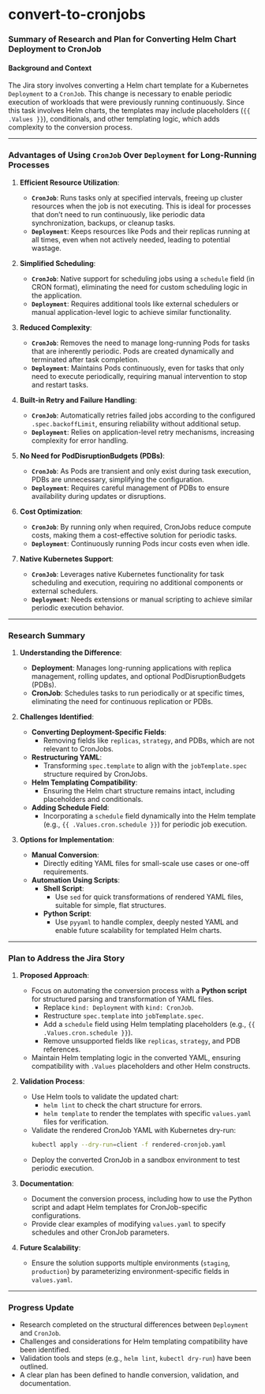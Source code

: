 # convert-to-cronjobs

### **Summary of Research and Plan for Converting Helm Chart Deployment to CronJob**

#### **Background and Context**
The Jira story involves converting a Helm chart template for a Kubernetes `Deployment` to a `CronJob`. This change is necessary to enable periodic execution of workloads that were previously running continuously. Since this task involves Helm charts, the templates may include placeholders (`{{ .Values }}`), conditionals, and other templating logic, which adds complexity to the conversion process.

---

### **Advantages of Using `CronJob` Over `Deployment` for Long-Running Processes**

1. **Efficient Resource Utilization**:
   - **`CronJob`**: Runs tasks only at specified intervals, freeing up cluster resources when the job is not executing. This is ideal for processes that don’t need to run continuously, like periodic data synchronization, backups, or cleanup tasks.
   - **`Deployment`**: Keeps resources like Pods and their replicas running at all times, even when not actively needed, leading to potential wastage.

2. **Simplified Scheduling**:
   - **`CronJob`**: Native support for scheduling jobs using a `schedule` field (in CRON format), eliminating the need for custom scheduling logic in the application.
   - **`Deployment`**: Requires additional tools like external schedulers or manual application-level logic to achieve similar functionality.

3. **Reduced Complexity**:
   - **`CronJob`**: Removes the need to manage long-running Pods for tasks that are inherently periodic. Pods are created dynamically and terminated after task completion.
   - **`Deployment`**: Maintains Pods continuously, even for tasks that only need to execute periodically, requiring manual intervention to stop and restart tasks.

4. **Built-in Retry and Failure Handling**:
   - **`CronJob`**: Automatically retries failed jobs according to the configured `.spec.backoffLimit`, ensuring reliability without additional setup.
   - **`Deployment`**: Relies on application-level retry mechanisms, increasing complexity for error handling.

5. **No Need for PodDisruptionBudgets (PDBs)**:
   - **`CronJob`**: As Pods are transient and only exist during task execution, PDBs are unnecessary, simplifying the configuration.
   - **`Deployment`**: Requires careful management of PDBs to ensure availability during updates or disruptions.

6. **Cost Optimization**:
   - **`CronJob`**: By running only when required, CronJobs reduce compute costs, making them a cost-effective solution for periodic tasks.
   - **`Deployment`**: Continuously running Pods incur costs even when idle.

7. **Native Kubernetes Support**:
   - **`CronJob`**: Leverages native Kubernetes functionality for task scheduling and execution, requiring no additional components or external schedulers.
   - **`Deployment`**: Needs extensions or manual scripting to achieve similar periodic execution behavior.

---

### **Research Summary**

1. **Understanding the Difference**:
   - **Deployment**: Manages long-running applications with replica management, rolling updates, and optional PodDisruptionBudgets (PDBs).
   - **CronJob**: Schedules tasks to run periodically or at specific times, eliminating the need for continuous replication or PDBs.

2. **Challenges Identified**:
   - **Converting Deployment-Specific Fields**:  
     - Removing fields like `replicas`, `strategy`, and PDBs, which are not relevant to CronJobs.
   - **Restructuring YAML**:  
     - Transforming `spec.template` to align with the `jobTemplate.spec` structure required by CronJobs.
   - **Helm Templating Compatibility**:  
     - Ensuring the Helm chart structure remains intact, including placeholders and conditionals.
   - **Adding Schedule Field**:  
     - Incorporating a `schedule` field dynamically into the Helm template (e.g., `{{ .Values.cron.schedule }}`) for periodic job execution.

3. **Options for Implementation**:
   - **Manual Conversion**:
     - Directly editing YAML files for small-scale use cases or one-off requirements.
   - **Automation Using Scripts**:
     - **Shell Script**:  
       - Use `sed` for quick transformations of rendered YAML files, suitable for simple, flat structures.
     - **Python Script**:  
       - Use `pyyaml` to handle complex, deeply nested YAML and enable future scalability for templated Helm charts.

---

### **Plan to Address the Jira Story**

1. **Proposed Approach**:
   - Focus on automating the conversion process with a **Python script** for structured parsing and transformation of YAML files.
     - Replace `kind: Deployment` with `kind: CronJob`.
     - Restructure `spec.template` into `jobTemplate.spec`.
     - Add a `schedule` field using Helm templating placeholders (e.g., `{{ .Values.cron.schedule }}`).
     - Remove unsupported fields like `replicas`, `strategy`, and PDB references.
   - Maintain Helm templating logic in the converted YAML, ensuring compatibility with `.Values` placeholders and other Helm constructs.

2. **Validation Process**:
   - Use Helm tools to validate the updated chart:
     - `helm lint` to check the chart structure for errors.
     - `helm template` to render the templates with specific `values.yaml` files for verification.
   - Validate the rendered CronJob YAML with Kubernetes dry-run:
     ```bash
     kubectl apply --dry-run=client -f rendered-cronjob.yaml
     ```
   - Deploy the converted CronJob in a sandbox environment to test periodic execution.

3. **Documentation**:
   - Document the conversion process, including how to use the Python script and adapt Helm templates for CronJob-specific configurations.
   - Provide clear examples of modifying `values.yaml` to specify schedules and other CronJob parameters.

4. **Future Scalability**:
   - Ensure the solution supports multiple environments (`staging`, `production`) by parameterizing environment-specific fields in `values.yaml`.

---

### **Progress Update**
- Research completed on the structural differences between `Deployment` and `CronJob`.
- Challenges and considerations for Helm templating compatibility have been identified.
- Validation tools and steps (e.g., `helm lint`, `kubectl dry-run`) have been outlined.
- A clear plan has been defined to handle conversion, validation, and documentation.
